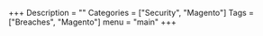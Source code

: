 +++
Description = ""
Categories = ["Security", "Magento"]
Tags = ["Breaches", "Magento"]
menu = "main"
+++
